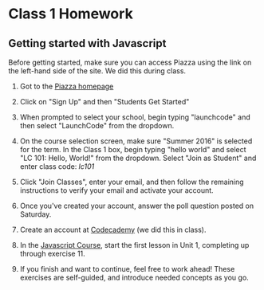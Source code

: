 # Class 1 Homework

## Getting started with Javascript
Before getting started, make sure you can access Piazza using the link on the left-hand side of the site. We did this during class.
1. Got to the [Piazza homepage](https://piazza.com)
2. Click on "Sign Up" and then "Students Get Started"
3. When prompted to select your school, begin typing "launchcode" and then select "LaunchCode" from the dropdown.
4. On the course selection screen, make sure "Summer 2016" is selected for the term. In the Class 1 box, begin typing "hello world" and select "LC 101: Hello, World!" from the dropdown. Select "Join as Student" and enter class code: _lc101_
5. Click "Join Classes", enter your email, and then follow the remaining instructions to verify your email and activate your account.
6. Once you've created your account, answer the poll question posted on Saturday.

1. Create an account at [Codecademy](https://www.codecademy.com) (we did this in class).
2. In the [Javascript Course](https://www.codecademy.com/learn/javascript), start the first lesson in Unit 1, completing up through exercise 11.
3. If you finish and want to continue, feel free to work ahead! These exercises are self-guided, and introduce needed concepts as you go.
